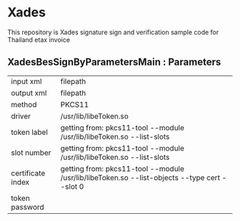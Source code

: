 # Xades

This repository is Xades signature sign and verification sample code for Thailand etax invoice

## XadesBesSignByParametersMain : Parameters
<table>
  <tr>
    <td>input xml</td>
    <td>filepath</td>
  </tr>
  <tr>
    <td>output xml</td>
    <td>filepath</td>
  </tr>
  <tr>
    <td>method</td>
    <td>PKCS11</td>
  </tr>
  <tr>
    <td>driver</td>
    <td>/usr/lib/libeToken.so</td>
  </tr>
  <tr>
    <td>token label</td>
    <td>getting from: pkcs11-tool --module /usr/lib/libeToken.so --list-slots</td>
  </tr>
  <tr>
    <td>slot number</td>
    <td>getting from: pkcs11-tool --module /usr/lib/libeToken.so --list-slots</td>
  </tr>
  <tr>
    <td>certificate index</td>
    <td>getting from: pkcs11-tool --module /usr/lib/libeToken.so --list-objects --type cert --slot 0</td>
  </tr>
  <tr>
    <td>token password</td>
    <td></td>
  </tr>
</table>